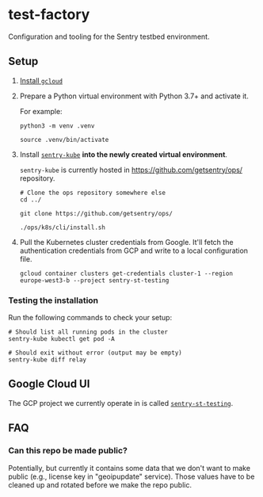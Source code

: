 # test-factory

Configuration and tooling for the Sentry testbed environment.

## Setup

1. [Install `gcloud`](https://cloud.google.com/sdk/docs/install)


1. Prepare a Python virtual environment with Python 3.7+ and activate it.

   For example:

   ```
   python3 -m venv .venv

   source .venv/bin/activate
   ```

1. Install [`sentry-kube`](https://github.com/getsentry/ops/tree/master/k8s/cli) **into the newly created virtual environment**.

   `sentry-kube` is currently hosted in https://github.com/getsentry/ops/ repository.

   ```
   # Clone the ops repository somewhere else
   cd ../
   
   git clone https://github.com/getsentry/ops/

   ./ops/k8s/cli/install.sh
   ```
   
1. Pull the Kubernetes cluster credentials from Google. It'll fetch the authentication credentials from GCP and write to a local configuration file.

   ```
   gcloud container clusters get-credentials cluster-1 --region europe-west3-b --project sentry-st-testing
   ```

### Testing the installation

Run the following commands to check your setup:

```
# Should list all running pods in the cluster
sentry-kube kubectl get pod -A

# Should exit without error (output may be empty)
sentry-kube diff relay
```

## Google Cloud UI

The GCP project we currently operate in is called [`sentry-st-testing`](https://console.cloud.google.com/home/dashboard?project=sentry-st-testing).

## FAQ

### Can this repo be made public?

Potentially, but currently it contains some data that we don't want to make public (e.g., license key in "geoipupdate" service). Those values have to be cleaned up and rotated before we make the repo public.
